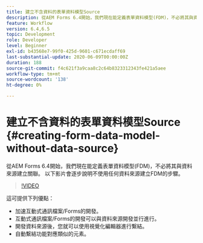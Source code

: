 ```yaml
---
title: 建立不含資料的表單資料模型Source
description: 從AEM Forms 6.4開始，我們現在能定義表單資料模型(FDM)，不必將其與資料來源建立關聯。 以下影片會逐步說明不使用任何資料來源建立FDM的步驟。
feature: Workflow
version: 6.4,6.5
topic: Development
role: Developer
level: Beginner
exl-id: b43568e7-99f0-425d-9601-c671ecdaff69
last-substantial-update: 2020-06-09T00:00:00Z
duration: 188
source-git-commit: f4c621f3a9caa8c2c64b8323312343fe421a5aee
workflow-type: tm+mt
source-wordcount: '138'
ht-degree: 0%

---
```


# 建立不含資料的表單資料模型Source {#creating-form-data-model-without-data-source}

從AEM Forms 6.4開始，我們現在能定義表單資料模型(FDM)，不必將其與資料來源建立關聯。 以下影片會逐步說明不使用任何資料來源建立FDM的步驟。

>[!VIDEO](https://video.tv.adobe.com/v/21414?quality=12&learn=on)

這可提供下列優點：

* 加速互動式通訊檔案/Forms的開發。
* 互動式通訊檔案/Forms的開發可以與資料來源開發並行進行。
* 開發資料來源後，您就可以使用視覺化編輯器進行繫結。
* 自動繫結功能對應類似的元素。
